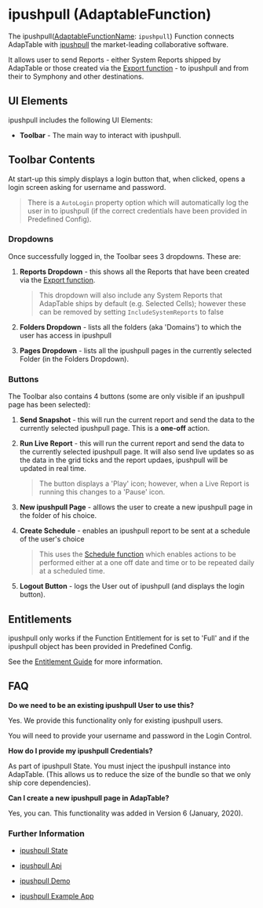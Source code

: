 # ipushpull (AdaptableFunction)

The ipushpull([AdaptableFunctionName](https://api.adaptabletools.com/modules/_src_predefinedconfig_common_types_.html#adaptablefunctionname): `ipushpull`) Function connects AdapTable with [ipushpull](https://www.ipushpull.com) the market-leading collaborative software.

It allows user to send Reports - either System Reports shipped by AdapTable or those created via the [Export function](./export-function.md) - to ipushpull and from their to Symphony and other destinations.

## UI Elements

ipushpull includes the following UI Elements:

- **Toolbar** - The main way to interact with ipushpull.

## Toolbar Contents

At start-up this simply displays a login button that, when clicked, opens a login screen asking for username and password.

> There is a `AutoLogin` property option which will automatically log the user in to ipushpull (if the correct credentials have been provided in Predefined Config).

### Dropdowns

Once successfully logged in, the Toolbar sees 3 dropdowns.  These are:

1. **Reports Dropdown** - this shows all the Reports that have been created via the [Export function](./export-function.md).
    > This dropdown will also include any System Reports that AdapTable ships by default (e.g. Selected Cells); however these can be removed by setting `IncludeSystemReports` to false

2. **Folders Dropdown** - lists all the folders (aka 'Domains') to which the user has access in ipushpull

3. **Pages Dropdown** - lists all the ipushpull pages in the currently selected Folder (in the Folders Dropdown).

### Buttons

The Toolbar also contains 4 buttons (some are only visible if an ipushpull page has been selected):

1. **Send Snapshot** - this will run the current report and send the data to the currently selected ipushpull page.  This is a **one-off** action.

2. **Run Live Report** - this will run the current report and send the data to the currently selected ipushpull page.  It will also send live updates so as the data in the grid ticks and the report updaes, ipushpull will be updated in real time.
   > The button displays a 'Play' icon; however, when a Live Report is running this changes to a 'Pause' icon.

3. **New ipushpull Page** - alllows the user to create a new ipushpull page in the folder of his choice.

4. **Create Schedule** - enables an ipushpull report to be sent at a schedule of the user's choice
   >This uses the [Schedule function](./schedule-function.md) which enables actions to be performed either at a one off date and time or to be repeated daily at a scheduled time.  

5. **Logout Button** - logs the User out of ipushpull (and displays the login button).

## Entitlements

ipushpull only works if the Function Entitlement for is set to 'Full' and if the ipushpull object has been provided in Predefined Config.  

See the [Entitlement Guide](./../guides/adaptable-entitlements-guide.md) for more information.

## FAQ

**Do we need to be an existing ipushpull User to use this?**

Yes. We provide this functionality only for existing ipushpull users.

You will need to provide your username and password in the Login Control.

**How do I provide my ipushpull Credentials?**

As part of ipushpull State. You must inject the ipushpull instance into AdapTable. (This allows us to reduce the size of the bundle so that we only ship core dependencies).

**Can I create a new ipushpull page in AdapTable?**

Yes, you can. This functionality was added in Version 6 (January, 2020).


### Further Information

- [ipushpull State](https://api.adaptabletools.com/interfaces/_src_predefinedconfig_ipushpullstate_.ipushpullstate.html)

- [ipushpull Api](https://api.adaptabletools.com/interfaces/_src_api_ipushpullapi_.ipushpullapi.html)

- [ipushpull Demo](https://demo.adaptabletools.com/partners/ipushpulldemo)

- [ipushpull Example App](https://github.com/AdaptableTools/example-adaptable-ipushpull-integration)

